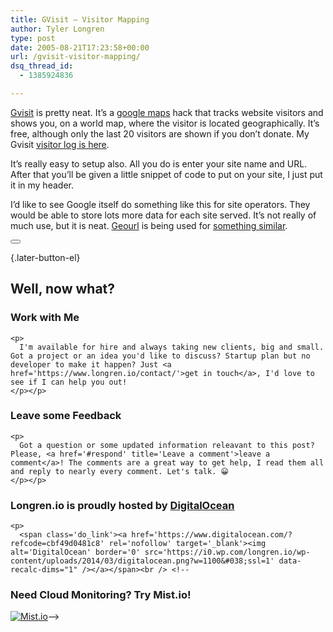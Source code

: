 ```yaml
---
title: GVisit – Visitor Mapping
author: Tyler Longren
type: post
date: 2005-08-21T17:23:58+00:00
url: /gvisit-visitor-mapping/
dsq_thread_id:
  - 1385924836

---
```

[Gvisit][1] is pretty neat. It&#8217;s a [google maps][2] hack that tracks website visitors and shows you, on a world map, where the visitor is located geographically. It&#8217;s free, although only the last 20 visitors are shown if you don&#8217;t donate. My Gvisit [visitor log is here][3].

It&#8217;s really easy to setup also. All you do is enter your site name and URL. After that you&#8217;ll be given a little snippet of code to put on your site, I just put it in my header.

I&#8217;d like to see Google itself do something like this for site operators. They would be able to store lots more data for each site served. It&#8217;s not really of much use, but it is neat. [Geourl][4] is being used for [something similar][5]. 

<div class="wpulike wpulike-default " >
  <div class="wp_ulike_general_class wp_ulike_is_not_liked">
    <button type="button"
					aria-label="Like Button"
					data-ulike-id="1974"
					data-ulike-nonce="89a89ea343"
					data-ulike-type="likeThis"
					data-ulike-template="wpulike-default"
					data-ulike-display-likers="0"
					data-ulike-disable-pophover="0"
					class="wp_ulike_btn wp_ulike_put_image wp_likethis_1974"></button><span class="count-box"></span>
  </div>
</div>

[][6]{.later-button-el}

<div class='what-next'>
  <h2>
    Well, now what?
  </h2>
  
  <div class='hire'>
    <h3>
      Work with Me
    </h3>
    
    <p>
      I'm available for hire and always taking new clients, big and small. Got a project or an idea you'd like to discuss? Startup plan but no developer to make it happen? Just <a href='https://www.longren.io/contact/'>get in touch</a>, I'd love to see if I can help you out!
    </p></p>
  </div>
  
  <div class='hire'>
    <h3>
      Leave some Feedback
    </h3>
    
    <p>
      Got a question or some updated information releavant to this post? Please, <a href='#respond' title='Leave a comment'>leave a comment</a>! The comments are a great way to get help, I read them all and reply to nearly every comment. Let's talk. 😀
    </p></p>
  </div>
  
  <div class='now-what-bottom-ad'>
    <h3>
      Longren.io is proudly hosted by <a href='https://www.digitalocean.com/?refcode=cbf49d0481c8'>DigitalOcean</a>
    </h3>
    
    <p>
      <span class='do_link'><a href='https://www.digitalocean.com/?refcode=cbf49d0481c8' rel='nofollow' target='_blank'><img alt='DigitalOcean' border='0' src='https://i0.wp.com/longren.io/wp-content/uploads/2014/03/digitalocean.png?w=1100&#038;ssl=1' data-recalc-dims="1" /></a></span><br /> <!--

<h3>Need Cloud Monitoring? Try Mist.io!</h3>

<span class='do_link'><a href='http://mist.io/?ref=tyler' rel='nofollow' target='_blank'><img alt='Mist.io' border='0' src='https://i0.wp.com/longren.io/wp-content/uploads/2014/04/mistio.jpg?w=1100&#038;ssl=1' data-recalc-dims="1"></a></span>--></div> </div>

 [1]: http://www.gvisit.com/
 [2]: http://maps.google.com
 [3]: http://www.gvisit.com/map.php?sid=7105938b109f6316f70a776d7d114e81
 [4]: http://geourl.org/
 [5]: http://geourl.org/news/2005/06/13/geourl_meets_google_maps.html
 [6]: #